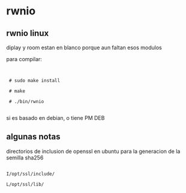 # rwnio

## rwnio linux

diplay y room estan en blanco porque aun faltan esos modulos


para compilar:

```

  
 # sudo make install 
  
 # make
  
 # ./bin/rwnio 


```

si es basado en debian, o tiene PM DEB

## algunas notas

directorios de inclusion de openssl en ubuntu para la generacion de la semilla sha256


``` 

I/opt/ssl/include/   

L/opt/ssl/lib/


```
